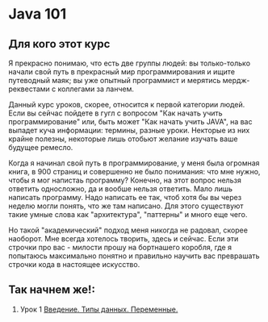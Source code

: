 # Java 101
## Для кого этот курс
Я прекрасно понимаю, что есть две группы людей: вы только-только начали свой путь
в прекрасный мир программирования и ищите путеводный маяк; вы уже опытный программист
и мерятись мердж-реквестами с коллегами за ланчем.

Данный курс уроков, скорее, относится к первой категории людей. Если вы сейчас
пойдете в гугл с вопросом "Как начать учить программирование" или, быть может
"Как начать учить JAVA", на вас выпадет куча информации: термины, разные уроки.
Некторые из них крайне полезны, некоторые лишь отобьют желание изучать ваше будущее
ремесло.

Когда я начинал свой путь в программирование, у меня была огромная книга, в 900
страниц и совершенно не было понимания: что мне нужно, чтобы я мог напистаь
программу? Конечно, на этот вопрос нельзя ответить односложно, да и вообше нельзя
ответить. Мало лишь написать программу. Надо написать ее так, чтоб хотя бы вы
через неделю могли понять, что же там написано. Для этого существуют такие умные
слова как "архитектура", "паттерны" и много еще чего.

Но такой "академический" подход меня никогда не радовал, скорее наоборот.
Мне всегда хотелось творить, здесь и сейчас. Если эти строчки про вас -
милости прошу на бортнашего коробля, где я попытаюсь максимально понятно
и правильно научить вас преврашать строчки кода в настоящее искусство.

## Так начнем же!:
1. Урок 1 [Введение. Типы данных. Переменные.](../Урок%201.md)
